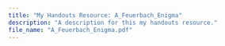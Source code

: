```yaml
---
title: "My Handouts Resource: A_Feuerbach_Enigma"
description: "A description for this my handouts resource."
file_name: "A_Feuerbach_Enigma.pdf"
---
```

